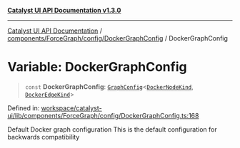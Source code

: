 [**Catalyst UI API Documentation v1.3.0**](../../../../../README.md)

---

[Catalyst UI API Documentation](../../../../../README.md) / [components/ForceGraph/config/DockerGraphConfig](../README.md) / DockerGraphConfig

# Variable: DockerGraphConfig

> `const` **DockerGraphConfig**: [`GraphConfig`](../../types/interfaces/GraphConfig.md)\<[`DockerNodeKind`](../type-aliases/DockerNodeKind.md), [`DockerEdgeKind`](../type-aliases/DockerEdgeKind.md)\>

Defined in: [workspace/catalyst-ui/lib/components/ForceGraph/config/DockerGraphConfig.ts:168](https://github.com/TheBranchDriftCatalyst/catalyst-ui/blob/main/lib/components/ForceGraph/config/DockerGraphConfig.ts#L168)

Default Docker graph configuration
This is the default configuration for backwards compatibility
